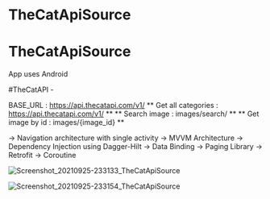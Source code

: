 # TheCatApiSource
# TheCatApiSource
App uses Android 


#TheCatAPI -

BASE_URL : https://api.thecatapi.com/v1/
 ** Get all categories : https://api.thecatapi.com/v1/ **
 ** Search image  : images/search/ **
 ** Get image by id : images/{image_id} **

-> Navigation architecture with single activity 
-> MVVM Architecture 
-> Dependency Injection using Dagger-Hilt 
-> Data Binding 
-> Paging Library 
-> Retrofit 
-> Coroutine


![Screenshot_20210925-233133_TheCatApiSource](https://user-images.githubusercontent.com/6966882/134770630-19f554d4-4767-4366-a3c6-42b4d8e0edb4.jpeg)

![Screenshot_20210925-233154_TheCatApiSource](https://user-images.githubusercontent.com/6966882/134770677-a144d166-e00b-4c80-98f2-a457c5fc0c3b.jpg)

